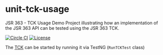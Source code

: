 # unit-tck-usage
JSR 363 - TCK Usage Demo Project illustrating how an implementation of the JSR 363 API can be tested using the JSR 363 TCK.

[![Circle CI](https://circleci.com/gh/unitsofmeasurement/unit-tck-usage.svg?style=svg)](https://circleci.com/gh/unitsofmeasurement/unit-tck-usage)
[![License](http://img.shields.io/badge/license-BSD3-blue.svg?style=flat-square)](http://opensource.org/licenses/BSD-3-Clause)

The [TCK](../../../unit-tck) can be started by running it via TestNG (`RunTCKTest` class)